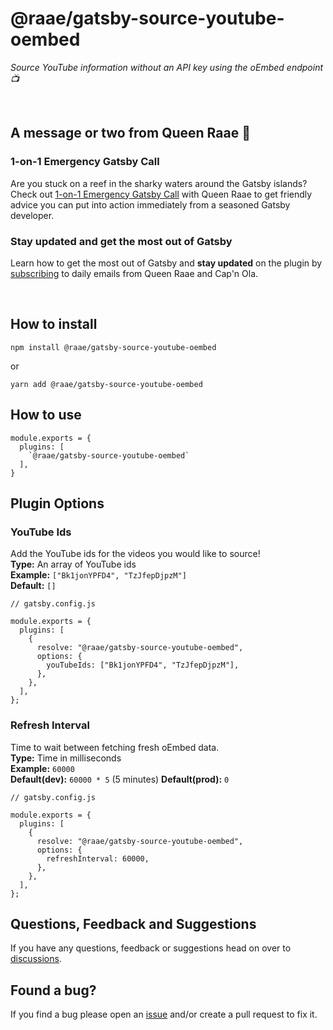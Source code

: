 # @raae/gatsby-source-youtube-oembed

_Source YouTube information without an API key using the oEmbed endpoint 📺_

&nbsp;

## A message or two from Queen Raae 👑

### 1-on-1 Emergency Gatsby Call

Are you stuck on a reef in the sharky waters around the Gatsby islands? Check out [1-on-1 Emergency Gatsby Call](https://queen.raae.codes/gatsby-emergency/?utm_source=readme&utm_campaign=source-youtube-oembed) with Queen Raae to get friendly advice you can put into action immediately from a seasoned Gatsby developer.

### Stay updated and get the most out of Gatsby

Learn how to get the most out of Gatsby and **stay updated** on the plugin by [subscribing](https://queen.raae.codes/emails/?utm_source=readme&utm_campaign=source-youtube-oembed) to daily emails from Queen Raae and Cap'n Ola.

&nbsp;

## How to install

`npm install @raae/gatsby-source-youtube-oembed`

or

`yarn add @raae/gatsby-source-youtube-oembed`

## How to use

```
module.exports = {
  plugins: [
    `@raae/gatsby-source-youtube-oembed`
  ],
}
```

## Plugin Options

### YouTube Ids

Add the YouTube ids for the videos you would like to source!  
**Type:** An array of YouTube ids  
**Example:** `["Bk1jonYPFD4", "TzJfepDjpzM"]`  
**Default:** `[]`

```
// gatsby.config.js

module.exports = {
  plugins: [
    {
      resolve: "@raae/gatsby-source-youtube-oembed",
      options: {
        youTubeIds: ["Bk1jonYPFD4", "TzJfepDjpzM"],
      },
    },
  ],
};
```

### Refresh Interval

Time to wait between fetching fresh oEmbed data.  
**Type:** Time in milliseconds  
**Example:** `60000`  
**Default(dev):** `60000 * 5` (5 minutes)
**Default(prod):** `0`

```
// gatsby.config.js

module.exports = {
  plugins: [
    {
      resolve: "@raae/gatsby-source-youtube-oembed",
      options: {
        refreshInterval: 60000,
      },
    },
  ],
};
```

## Questions, Feedback and Suggestions

If you have any questions, feedback or suggestions head on over to [discussions](https://github.com/queen-raae/gatsby-source-youtube-oembed/discussions).

## Found a bug?

If you find a bug please open an [issue](https://github.com/queen-raae/gatsby-source-youtube-oembed/issues) and/or create a pull request to fix it.
